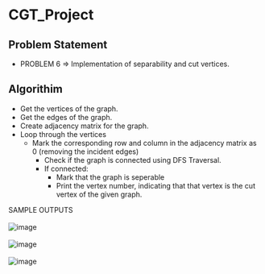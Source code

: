 # CGT_Project


## Problem Statement
- PROBLEM 6 => Implementation of separability and cut vertices.

## Algorithim
- Get the vertices of the graph.
- Get the edges of the graph.
- Create adjacency matrix for the graph.
- Loop through the vertices
    - Mark the corresponding row and column in the adjacency matrix as 0 (removing the incident edges)
        - Check if the graph is connected using DFS Traversal.
        - If connected:
            - Mark that the graph is seperable
            - Print the vertex number, indicating that that vertex is the cut vertex of the given graph.
 
 SAMPLE OUTPUTS<br><br>
![image](https://user-images.githubusercontent.com/84980036/204102005-baa43b03-31b7-4a44-b656-829665617fde.png)
<br><br>
![image](https://user-images.githubusercontent.com/84980036/204102043-0ba81c00-ae84-44d7-a862-37fc111d5441.png)
<br><br>
![image](https://user-images.githubusercontent.com/84980036/204102082-d871c498-9af3-425a-8051-0934322ac63c.png)
